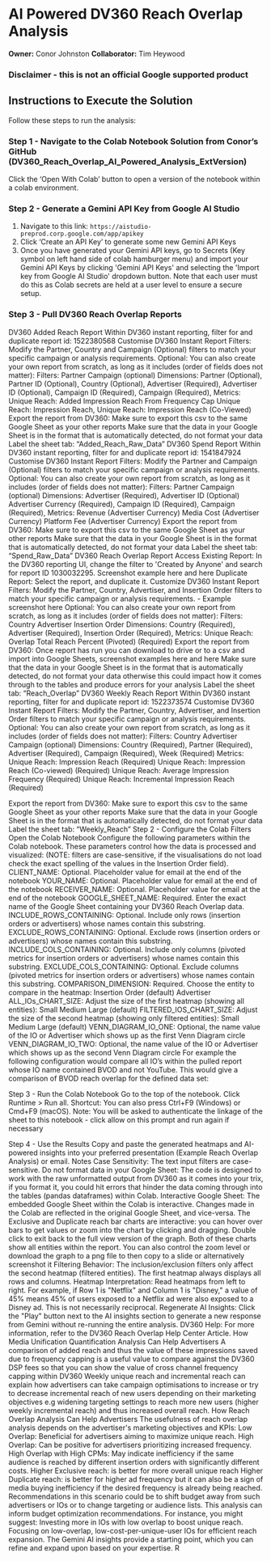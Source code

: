 # AI Powered DV360 Reach Overlap Analysis

**Owner:** Conor Johnston
**Collaborator:** Tim Heywood

### Disclaimer - this is not an official Google supported product

## Instructions to Execute the Solution

Follow these steps to run the analysis:

### Step 1 - Navigate to the Colab Notebook Solution from Conor’s GitHub (DV360_Reach_Overlap_AI_Powered_Analysis_ExtVersion)

Click the ‘Open With Colab’ button to open a version of the notebook within a colab environment.

### Step 2 - Generate a Gemini API Key from Google AI Studio

1.  Navigate to this link: `https://aistudio-preprod.corp.google.com/app/apikey`
2.  Click ‘Create an API Key’ to generate some new Gemini API Keys
3.  Once you have generated your Gemini API keys, go to Secrets (Key symbol on left hand side of colab hamburger menu) and import your Gemini API Keys by clicking 'Gemini API Keys' and selecting the 'Import key from Google AI Studio' dropdown button. Note that each user must do this as Colab secrets are held at a user level to ensure a secure setup.

### Step 3 - Pull DV360 Reach Overlap Reports

DV360 Added Reach Report
Within DV360 instant reporting, filter for and duplicate report id: 1522380568
Customise DV360 Instant Report Filters:
Modify the Partner, Country and Campaign (Optional) filters to match your specific campaign or analysis requirements.
Optional: You can also create your own report from scratch, as long as it includes (order of fields does not matter):
Filters:
Partner
Campaign (optional)
Dimensions:
Partner (Optional),
Partner ID (Optional),
Country (Optional),
Advertiser (Required),
Advertiser ID (Optional),
Campaign ID (Required),
Campaign (Required),
Metrics:
Unique Reach: Added Impression Reach From Frequency Cap
Unique Reach: Impression Reach,
Unique Reach: Impression Reach (Co-Viewed)
Export the report from DV360:
Make sure to export this csv to the same Google Sheet as your other reports
Make sure that the data in your Google Sheet is in the format that is automatically detected, do not format your data 
Label the sheet tab: “Added_Reach_Raw_Data”
DV360 Spend Report
Within DV360 instant reporting, filter for and duplicate report id: 1541847924
Customise DV360 Instant Report Filters:
Modify the Partner and Campaign (Optional) filters to match your specific campaign or analysis requirements.
Optional: You can also create your own report from scratch, as long as it includes (order of fields does not matter):
Filters:
Partner
Campaign (optional)
Dimensions:
Advertiser (Required),
Advertiser ID (Optional)
Advertiser Currency (Required),
Campaign ID (Required),
Campaign (Required),
Metrics:
Revenue (Advertiser Currency)
Media Cost (Advertiser Currency)
Platform Fee (Advertiser Currency)
Export the report from DV360:
Make sure to export this csv to the same Google Sheet as your other reports
Make sure that the data in your Google Sheet is in the format that is automatically detected, do not format your data 
Label the sheet tab: “Spend_Raw_Data”
DV360 Reach Overlap Report
Access Existing Report: In the DV360 reporting UI, change the filter to 'Created by Anyone' and search for report ID 1030032295.  Screenshot example here and here
Duplicate Report: Select the report, and duplicate it.
Customize DV360 Instant Report Filters:
Modify the Partner, Country, Advertiser, and Insertion Order filters to match your specific campaign or analysis requirements. - Example screenshot here
Optional: You can also create your own report from scratch, as long as it includes (order of fields does not matter):
Filters:
Country
Advertiser
Insertion Order
Dimensions:
Country (Required),
Advertiser (Required),
Insertion Order (Required),
Metrics:
Unique Reach: Overlap Total Reach Percent (Pivoted) (Required)
Export the report from DV360:
Once report has run you can download to drive or to a csv and import into Google Sheets, screenshot examples here and here
Make sure that the data in your Google Sheet is in the format that is automatically detected, do not format your data otherwise this could impact how it comes through to the tables and produce errors for your analysis
Label the sheet tab: “Reach_Overlap”
DV360 Weekly Reach Report
Within DV360 instant reporting, filter for and duplicate report id: 1522373574
Customise DV360 Instant Report Filters:
Modify the Partner, Country, Advertiser, and Insertion Order filters to match your specific campaign or analysis requirements.
Optional: You can also create your own report from scratch, as long as it includes (order of fields does not matter):
Filters:
Country
Advertiser
Campaign (optional)
Dimensions:
Country (Required),
Partner (Required),
Advertiser (Required),
Campaign (Required),
Week (Required)
Metrics:
Unique Reach: Impression Reach (Required)
Unique Reach: Impression Reach (Co-viewed) (Required)
Unique Reach: Average Impression Frequency (Required)
Unique Reach: Incremental Impression Reach (Required)

Export the report from DV360:
Make sure to export this csv to the same Google Sheet as your other reports
Make sure that the data in your Google Sheet is in the format that is automatically detected, do not format your data 
Label the sheet tab: “Weekly_Reach”
Step 2 - Configure the Colab Filters
Open the Colab Notebook
Configure the following parameters within the Colab notebook. These parameters control how the data is processed and visualized: (NOTE: filters are case-sensitive, if the visualisations do not load check the exact spelling of the values in the Insertion Order field).
CLIENT_NAME: Optional. Placeholder value for email at the end of the notebook
YOUR_NAME: Optional. Placeholder value for email at the end of the notebook
RECEIVER_NAME: Optional. Placeholder value for email at the end of the notebook
GOOGLE_SHEET_NAME: Required. Enter the exact name of the Google Sheet containing your DV360 Reach Overlap data.
INCLUDE_ROWS_CONTAINING: Optional. Include only rows (insertion orders or advertisers) whose names contain this substring.
EXCLUDE_ROWS_CONTAINING: Optional. Exclude rows (insertion orders or advertisers) whose names contain this substring.
INCLUDE_COLS_CONTAINING: Optional. Include only columns (pivoted metrics for insertion orders or advertisers) whose names contain this substring.
EXCLUDE_COLS_CONTAINING: Optional. Exclude columns (pivoted metrics for insertion orders or advertisers) whose names contain this substring.
COMPARISON_DIMENSION: Required. Choose the entity to compare in the heatmap:
Insertion Order (default)
Advertiser
ALL_IOs_CHART_SIZE: Adjust the size of the first heatmap (showing all entities):
Small
Medium
Large (default)
FILTERED_IOS_CHART_SIZE: Adjust the size of the second heatmap (showing only filtered entities):
Small
Medium
Large (default)
VENN_DIAGRAM_IO_ONE: Optional, the name value of the IO or Advertiser which shows up as the first Venn Diagram circle
VENN_DIAGRAM_IO_TWO: Optional, the name value of the IO or Advertiser which shows up as the second Venn Diagram circle
For example the following configuration would compare all IO’s within the pulled report whose IO name contained BVOD and not YouTube.  This would give a comparison of BVOD reach overlap for the defined data set: 

Step 3 - Run the Colab Notebook
Go to the top of the notebook.
Click Runtime > Run all.
Shortcut: You can also press Ctrl+F9 (Windows) or Cmd+F9 (macOS).
Note: You will be asked to authenticate the linkage of the sheet to this notebook - click allow on this prompt and run again if necessary


Step 4 - Use the Results
Copy and paste the generated heatmaps and AI-powered insights into your preferred presentation (Example Reach Overlap Analysis) or email.
Notes
Case Sensitivity: The text input filters are case-sensitive.
Do not format data in your Google Sheet: The code is designed to work with the raw unformatted output from DV360 as it comes into your trix, if you format it, you could hit errors that hinder the data coming through into the tables (pandas dataframes) within Colab.
Interactive Google Sheet: The embedded Google Sheet within the Colab is interactive. Changes made in the Colab are reflected in the original Google Sheet, and vice-versa.
The Exclusive and Duplicate reach bar charts are interactive:  you can hover over bars to get values or zoom into the chart by clicking and dragging. Double click to exit back to the full view version of the graph. Both of these charts show all entities within the report. You can also control the zoom level or download the graph to a png file to then copy to a slide or alternatively screenshot it
Filtering Behavior: The inclusion/exclusion filters only affect the second heatmap (filtered entities). The first heatmap always displays all rows and columns.
Heatmap Interpretation: Read heatmaps from left to right. For example, if Row 1 is "Netflix" and Column 1 is "Disney," a value of 45% means 45% of users exposed to a Netflix ad were also exposed to a Disney ad. This is not necessarily reciprocal.
Regenerate AI Insights: Click the "Play" button next to the AI insights section to generate a new response from Gemini without re-running the entire analysis.
DV360 Help: For more information, refer to the DV360 Reach Overlap Help Center Article.
How Media Unification Quantification Analysis Can Help Advertisers
A comparison of added reach and thus the value of these impressions saved due to frequency capping is a useful value to compare against the DV360 DSP fees so that you can show the value of cross channel frequency capping within DV360
Weekly unique reach and incremental reach can explain how advertisers can take campaign optimisations to increase or try to decrease incremental reach of new users depending on their marketing objectives e.g widening targeting settings to reach more new users (higher weekly incremental reach) and thus increased overall reach.
How Reach Overlap Analysis Can Help Advertisers
The usefulness of reach overlap analysis depends on the advertiser's marketing objectives and KPIs:
Low Overlap: Beneficial for advertisers aiming to maximize unique reach.
High Overlap: Can be positive for advertisers prioritizing increased frequency.
High Overlap with High CPMs: May indicate inefficiency if the same audience is reached by different insertion orders with significantly different costs.
Higher Exclusive reach: is better for more overall unique reach
Higher Duplicate reach: is better for higher ad frequency but it can also be a sign of media buying inefficiency if the desired frequency is already being reached. Recommendations in this scenario could be to shift budget away from such advertisers or IOs or to change targeting or audience lists.
This analysis can inform budget optimization recommendations. For instance, you might suggest:
Investing more in IOs with low overlap to boost unique reach.
Focusing on low-overlap, low-cost-per-unique-user IOs for efficient reach expansion.
The Gemini AI insights provide a starting point, which you can refine and expand upon based on your expertise.
R


